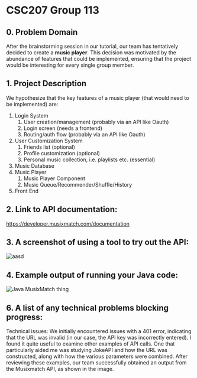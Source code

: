 # CSC207 Group 113

## 0. Problem Domain

After the brainstorming session in our tutorial, our team has tentatively decided to create a **music player**. 
This decision was motivated by the abundance of features that could be implemented,
ensuring that the project would be interesting for every single group member.

## 1. Project Description

We hypothesize that the key features of a music player (that would need to be implemented) are:
1. Login System
   1. User creation/management (probably via an API like Oauth)
   2. Login screen (needs a frontend)
   3. Routing/auth flow (probably via an API like Oauth)
2. User Customization System
   1. Friends list (optional)
   2. Profile customization (optional)
   3. Personal music collection, i.e. playlists etc. (essential)
3. Music Database
4. Music Player
   1.  Music Player Component
   2.  Music Queue/Recommender/Shuffle/History
5. Front End



## 2. Link to API documentation:
https://developer.musixmatch.com/documentation

## 3. A screenshot of using a tool to try out the API:
![aasd](https://github.com/jlowb/CSC207REAL/assets/46061076/f1313616-8b97-47e2-b13b-6e8913838e1c)

## 4. Example output of running your Java code:
![Java MusixMatch thing](https://github.com/jlowb/CSC207REAL/assets/46061076/c65611db-ee8e-416e-a078-8eac2aa287b7)

## 6. A list of any technical problems blocking progress:

Technical issues: We initially encountered issues with a 401 error, indicating that the URL was invalid (in our case, the API key was incorrectly entered). I found it quite useful to examine other examples of API calls. One that particularly aided me was studying JokeAPI and how the URL was constructed, along with how the various parameters were combined. After reviewing these examples, our team successfully obtained an output from the Musixmatch API, as shown in the image.
